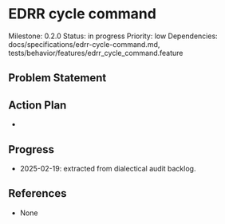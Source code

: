 # EDRR cycle command
Milestone: 0.2.0
Status: in progress
Priority: low
Dependencies: docs/specifications/edrr-cycle-command.md, tests/behavior/features/edrr_cycle_command.feature

## Problem Statement
<description>


## Action Plan
- <tasks>

## Progress
- 2025-02-19: extracted from dialectical audit backlog.

## References
- None
